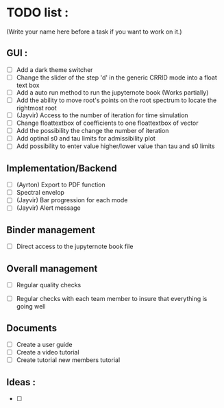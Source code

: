 # TODO list :

(Write your name here before a task if you want to work on it.)

## GUI :

- [ ] Add a dark theme switcher
- [ ] Change the slider of the step 'd' in the generic CRRID mode into a float text box
- [ ] Add a auto run method to run the jupyternote book (Works partially)
- [ ] Add the ability to move root's points on the root spectrum to locate the rightmost root
- [ ] (Jayvir) Access to the number of iteration for time simulation
- [ ] Change floattextbox of coefficients to one floattextbox of vector
- [ ] Add the possibility the change the number of iteration
- [ ] Add optinal s0 and tau limits for admissibility plot
- [ ] Add possibility to enter value higher/lower value than tau and s0 limits

## Implementation/Backend

- [ ] (Ayrton) Export to PDF function
- [ ] Spectral envelop
- [ ] (Jayvir) Bar progression for each mode
- [ ] (Jayvir) Alert message

## Binder management

- [ ] Direct access to the jupyternote book file

## Overall management

- [ ] Regular quality checks
- [ ] Regular checks with each team member to insure that everything is going well


## Documents

- [ ] Create a user guide
- [ ] Create a video tutorial
- [ ] Create tutorial new members tutorial

## Ideas :

- [ ] 
